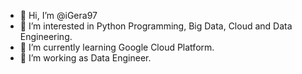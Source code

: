 - 👋 Hi, I’m @iGera97
- 👀 I’m interested in Python Programming, Big Data, Cloud and Data Engineering.
- 🌱 I’m currently learning Google Cloud Platform.
- 💞️ I’m working as Data Engineer.

<!---
iGera97/iGera97 is a ✨ special ✨ repository because its `README.md` (this file) appears on your GitHub profile.
You can click the Preview link to take a look at your changes.
--->
